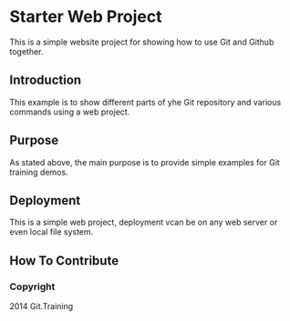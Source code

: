 # Starter Web Project

This is a simple website project for showing how to use Git and Github together.

## Introduction

This example is to show different parts of yhe Git repository and various commands using a web project.

## Purpose

As stated above, the main purpose is to provide simple examples for Git training demos.

## Deployment

This is a simple web project, deployment vcan be on any web server or even local file system.

## How To Contribute


### Copyright

2014 Git.Training